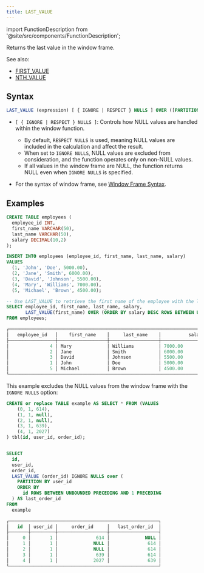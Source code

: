 ```yaml
---
title: LAST_VALUE
---
```


import FunctionDescription from '@site/src/components/FunctionDescription';

<FunctionDescription description="Introduced or updated: v1.2.697"/>

Returns the last value in the window frame.

See also:

- [FIRST_VALUE](first-value.md)
- [NTH_VALUE](nth-value.md)

## Syntax

```sql
LAST_VALUE (expression) [ { IGNORE | RESPECT } NULLS ] OVER ([PARTITION BY partition_expression] ORDER BY order_expression [window_frame])
```

- `[ { IGNORE | RESPECT } NULLS ]`: Controls how NULL values are handled within the window function. 
  - By default, `RESPECT NULLS` is used, meaning NULL values are included in the calculation and affect the result. 
  - When set to `IGNORE NULLS`, NULL values are excluded from consideration, and the function operates only on non-NULL values.
  - If all values in the window frame are NULL, the function returns NULL even when `IGNORE NULLS` is specified.

- For the syntax of window frame, see [Window Frame Syntax](index.md#window-frame-syntax).

## Examples

```sql
CREATE TABLE employees (
  employee_id INT,
  first_name VARCHAR(50),
  last_name VARCHAR(50),
  salary DECIMAL(10,2)
);

INSERT INTO employees (employee_id, first_name, last_name, salary)
VALUES
  (1, 'John', 'Doe', 5000.00),
  (2, 'Jane', 'Smith', 6000.00),
  (3, 'David', 'Johnson', 5500.00),
  (4, 'Mary', 'Williams', 7000.00),
  (5, 'Michael', 'Brown', 4500.00);

-- Use LAST_VALUE to retrieve the first name of the employee with the lowest salary
SELECT employee_id, first_name, last_name, salary,
       LAST_VALUE(first_name) OVER (ORDER BY salary DESC ROWS BETWEEN UNBOUNDED PRECEDING AND UNBOUNDED FOLLOWING) AS lowest_salary_first_name
FROM employees;

┌─────────────────────────────────────────────────────────────────────────────────────────────────────────────┐
│   employee_id   │    first_name    │     last_name    │          salary          │ lowest_salary_first_name │
├─────────────────┼──────────────────┼──────────────────┼──────────────────────────┼──────────────────────────┤
│               4 │ Mary             │ Williams         │ 7000.00                  │ Michael                  │
│               2 │ Jane             │ Smith            │ 6000.00                  │ Michael                  │
│               3 │ David            │ Johnson          │ 5500.00                  │ Michael                  │
│               1 │ John             │ Doe              │ 5000.00                  │ Michael                  │
│               5 │ Michael          │ Brown            │ 4500.00                  │ Michael                  │
└─────────────────────────────────────────────────────────────────────────────────────────────────────────────┘
```

This example excludes the NULL values from the window frame with the `IGNORE NULLS` option:

```sql
CREATE or replace TABLE example AS SELECT * FROM (VALUES
	(0, 1, 614),
	(1, 1, null),
	(2, 1, null),
	(3, 1, 639),
	(4, 1, 2027)
) tbl(id, user_id, order_id);


SELECT
  id,
  user_id,
  order_id,
  LAST_VALUE (order_id) IGNORE NULLS over (
    PARTITION BY user_id
    ORDER BY
      id ROWS BETWEEN UNBOUNDED PRECEDING AND 1 PRECEDING
  ) AS last_order_id
FROM
  example

┌───────────────────────────────────────────────────────┐
│   id  │ user_id │     order_id     │   last_order_id  │
├───────┼─────────┼──────────────────┼──────────────────┤
│     0 │       1 │              614 │             NULL │
│     1 │       1 │             NULL │              614 │
│     2 │       1 │             NULL │              614 │
│     3 │       1 │              639 │              614 │
│     4 │       1 │             2027 │              639 │
└───────────────────────────────────────────────────────┘
```